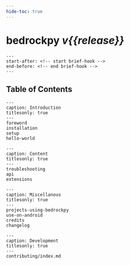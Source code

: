 ```yaml
---
hide-toc: true
---
```


# bedrockpy *v{{release}}*

```{include} ../README.md
---
start-after: <!-- start brief-hook -->
end-before: <!-- end brief-hook -->
---
```


## Table of Contents

```{toctree}
---
caption: Introduction
titlesonly: true
---
foreword
installation
setup
hello-world
```

```{toctree}
---
caption: Content
titlesonly: true
---
troubleshooting
api
extensions
```

```{toctree}
---
caption: Miscellanous
titlesonly: true
---
projects-using-bedrockpy
use-on-android
credits
changelog
```

```{toctree}
---
caption: Development
titlesonly: true
---
contributing/index.md
```

